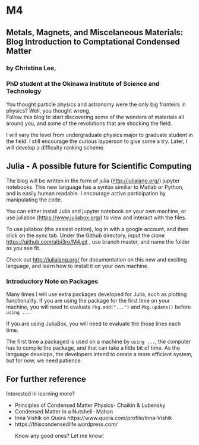 # M4
## Metals, Magnets, and Miscelaneous Materials: Blog Introduction to Comptational Condensed Matter

### by Christina Lee,
### PhD student at the Okinawa Institute of Science and Technology

You thought particle physics and astronomy were the only big fronteirs in physics? Well, you thought wrong.  
Follow this blog to start discovering some of the wonders of materials all around you, and some of the revolutions that are shocking the field. 

I will vary the level from undergraduate physics major to graduate student in the field.  I still encourage the curious layperson to give some a try.  Later, I will develop a difficulty ranking scheme.

## Julia - A possible future for Scientific Computing

The blog will be written in the form of julia (http://julialang.org/) jupyter notebooks. This new language has a syntax similiar to Matlab or Python, and is easily human readable.  I encourage active participation by manipulating the code.

You can either install Julia and jupyter notebook on your own machine, or use juliabox (https://www.juliabox.org/) to view and interact with the files.  

To use juliabox (the easiest option), log in with a google account, and then click on the sync tab.  Under the Github directory, input the clone https://github.com/albi3ro/M4.git , use branch master, and name the folder as you see fit.  

Check out http://julialang.org/ for documentation on this new and exciting language, and learn how to install it on your own machine.  

### Introductory Note on Packages
Many times I will use extra packages developed for Julia, such as plotting functionality.  If you are using the package for the first time on your machine, you will need to evaluate `Pkg.add("...")` and `Pkg.update()` before `using ...` 

If you are using JuliaBox, you will need to evaluate the those lines each time.  

The first time a packaged is used on a machine by `using ...`, the computer has to compile the package, and that can take a little bit of time.  As the language develops, the developers intend to create a more efficient system, but for now, we need patience.   

## For further reference
Interested in learning more?  

<ul>
<li>Principles of Condensed Matter Physics- Chaikin & Lubensky
<li>Condensed Matter in a Nutshell- Mahan
<li>Inna Vishik on Quora https://www.quora.com/profile/Inna-Vishik
<li>https://thiscondensedlife.wordpress.com/

Know any good ones? Let me know!